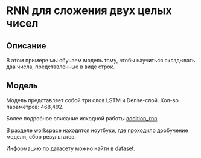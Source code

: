 # RNN для сложения двух целых чисел

## Описание
В этом примере мы обучаем модель тому, чтобы научиться складывать два числа, представленные в виде строк. 
## Модель
Модель представляет собой три слоя LSTM и Dense-слой. Кол-во параметров: 468,492.

Более подробное описание исходной работы <a href="[https://github.com/gallyamov2001/watson_bot/tree/main/bot](https://keras.io/examples/nlp/addition_rnn/)">addition_rnn</a>.

В разделе <a href="https://github.com/gallyamov2001/watson_bot/tree/main/workspace">workspace</a> находятся ноутбуки, где проходило дообучение модели, сбор результатов.

Информацию по датасету можно найти в <a href="https://github.com/gallyamov2001/watson_bot/tree/main/dataset">dataset</a>.
